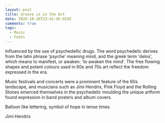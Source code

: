 ```yaml
---
layout: post
title: Groove is in the Art
date: 2020-10-28T23:42:45.919Z
comments: true
tags:
  - Music
  - Fonts
---
```

Influenced by the use of psychedellic drugs. The word psychedelic derives from the latin phrase 'psyche' meaning mind, and the greek term 'delos', which means to manifest, or awaken: 'to awaken the mind'. The free flowing shapes and potent colours used in 60s and 70s art reflect the freedom expressed in the era. 

Music festivals and concerts were a prominent feature of the 60s landscape, and musicians such as Jimi Hendrix, Pink Floyd and the Rolling Stones emerced themselves in the psychedelic moulding the unique artform found expression in band posters and album covers.

 

 Balloon like lettering, symbol of hope in tense times 

Jimi Hendrix